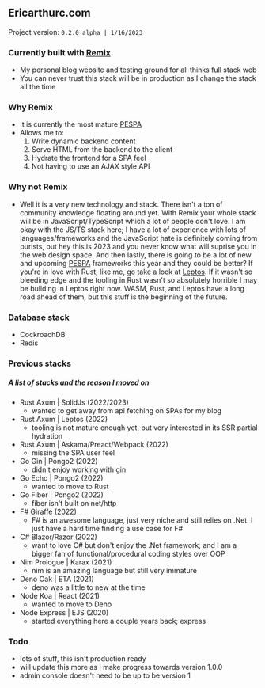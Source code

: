 ## Ericarthurc.com

Project version: `0.2.0 alpha | 1/16/2023`

### Currently built with [Remix](https://remix.run/)

- My personal blog website and testing ground for all thinks full stack web
- You can never trust this stack will be in production as I change the stack all the time

### Why Remix

- It is currently the most mature [PESPA](https://www.epicweb.dev/the-webs-next-transition)
- Allows me to:
  1. Write dynamic backend content
  2. Serve HTML from the backend to the client
  3. Hydrate the frontend for a SPA feel
  4. Not having to use an AJAX style API

### Why not Remix

- Well it is a very new technology and stack. There isn't a ton of community knowledge floating around yet. With Remix your whole stack will be in JavaScript/TypeScript which a lot of people don't love. I am okay with the JS/TS stack here; I have a lot of experience with lots of languages/frameworks and the JavaScript hate is definitely coming from purists, but hey this is 2023 and you never know what will suprise you in the web design space. And then lastly, there is going to be a lot of new and upcoming [PESPA](https://www.epicweb.dev/the-webs-next-transition) frameworks this year and they could be better? If you're in love with Rust, like me, go take a look at [Leptos](https://github.com/leptos-rs/leptos). If it wasn't so bleeding edge and the tooling in Rust wasn't so absolutely horrible I may be building in Leptos right now. WASM, Rust, and Leptos have a long road ahead of them, but this stuff is the beginning of the future.

### Database stack

- CockroachDB
- Redis

### Previous stacks

##### A list of stacks and the reason I moved on

- Rust Axum | SolidJs (2022/2023)
  - wanted to get away from api fetching on SPAs for my blog
- Rust Axum | Leptos (2022)
  - tooling is not mature enough yet, but very interested in its SSR partial hydration
- Rust Axum | Askama/Preact/Webpack (2022)
  - missing the SPA user feel
- Go Gin | Pongo2 (2022)
  - didn't enjoy working with gin
- Go Echo | Pongo2 (2022)
  - wanted to move to Rust
- Go Fiber | Pongo2 (2022)
  - fiber isn't built on net/http
- F# Giraffe (2022)
  - F# is an awesome language, just very niche and still relies on .Net. I just have a hard time finding a use case for F#
- C# Blazor/Razor (2022)
  - want to love C# but don't enjoy the .Net framework; and I am a bigger fan of functional/procedural coding styles over OOP
- Nim Prologue | Karax (2021)
  - nim is an amazing language but still very immature
- Deno Oak | ETA (2021)
  - deno was a little to new at the time
- Node Koa | React (2021)
  - wanted to move to Deno
- Node Express | EJS (2020)
  - started everything here a couple years back; express

### Todo

- lots of stuff, this isn't production ready
- will update this more as I make progress towards version 1.0.0
- admin console doesn't need to be up to be version 1
